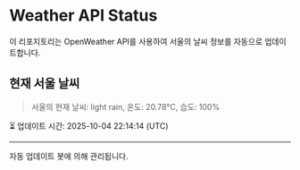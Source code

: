 
# Weather API Status

이 리포지토리는 OpenWeather API를 사용하여 서울의 날씨 정보를 자동으로 업데이트합니다.

## 현재 서울 날씨
> 서울의 현재 날씨: light rain, 온도: 20.78°C, 습도: 100%

⏳ 업데이트 시간: 2025-10-04 22:14:14 (UTC)

---
자동 업데이트 봇에 의해 관리됩니다.
